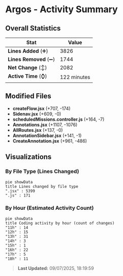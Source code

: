 # Argos - Activity Summary 

## Overall Statistics

| Stat                   | Value                                                             |
| ---------------------- | ----------------------------------------------------------------- |
| **Lines Added** (➕)   | 3826                                          |
| **Lines Removed** (➖) | 1744                                        |
| **Net Change** (↕)    | 2082                |
| **Active Time** (⌚)   | 122 minutes |


## Modified Files
- **createFlow.jsx** (+707, -174)
- **Sidenav.jsx** (+609, -0)
- **scheduledMissions.controller.js** (+164, -7)
- **Annotations.jsx** (+1107, -1076)
- **AllRoutes.jsx** (+137, -0)
- **AnnotationSidebar.jsx** (+141, -1)
- **CreateAnnotation.jsx** (+961, -486)

## Visualizations

### By File Type (Lines Changed)

```mermaid
pie showData
title Lines changed by file type
".jsx" : 5399
".js" : 171
```

### By Hour (Estimated Activity Count)

```mermaid
pie showData
title Coding activity by hour (count of changes)
"11h" : 14
"12h" : 15
"13h" : 31
"14h" : 3
"15h" : 1
"16h" : 22
"17h" : 5
"18h" : 11
```


> **Last Updated:** 09/07/2025, 18:19:59